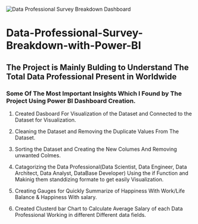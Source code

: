  ![Data Professional Survey Breakdown Dashboard](https://user-images.githubusercontent.com/103099437/223916196-433b4bb8-0ae5-4e48-8579-fd6a2779378e.png)


# Data-Professional-Survey-Breakdown-with-Power-BI

## The Project is Mainly Bulding to Understand The Total Data Professional Present in Worldwide

### Some Of The Most Important Insights Which I Found by The Project Using Power BI Dashboard Creation.

1. Created Dasboard For Visualization of the Dataset and Connected to the Dataset for Visualization.

2. Cleaning the Dataset and Removing the Duplicate Values From The Dataset.

3. Sorting the Dataset and Creating the New Columes And Removing unwanted Colmes.

4. Catagorizing the Data Professional(Data Scientist, Data Engineer, Data Architect, Data Analyst, DataBase Developer) Using the if Function and Makinig them standdizing formate to get easily Visualization.

5. Creating Gauges for Quickly Summarize of Happiness With Work/Life Balance & Happiness With  salary.

6. Created Clusterd bar Chart to Calculate  Average Salary of each Data Professional Working in different Different data fields.
